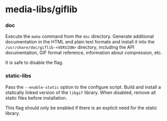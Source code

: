 # media-libs/giflib

### doc
Execute the `make` command from the `doc` directory. Generate additional documentation in the HTML and plain text formats and install it into the `/usr/share/doc/giflib-<VERSION>` directory, including the API documentation, GIF format reference, information about compression, etc.

It is safe to disable the flag.

### static-libs
Pass the `--enable-static` option to the configure script. Build and install a statically linked version of the `libgif` library. When disabled, remove all static files before installation.

This flag should only be enabled if there is an explicit need for the static library.
